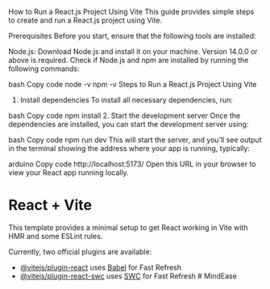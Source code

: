 How to Run a React.js Project Using Vite
This guide provides simple steps to create and run a React.js project using Vite.

Prerequisites
Before you start, ensure that the following tools are installed:

Node.js: Download Node.js and install it on your machine. Version 14.0.0 or above is required.
Check if Node.js and npm are installed by running the following commands:

bash
Copy code
node -v
npm -v
Steps to Run a React.js Project Using Vite

1. Install dependencies
To install all necessary dependencies, run:

bash
Copy code
npm install
2. Start the development server
Once the dependencies are installed, you can start the development server using:

bash
Copy code
npm run dev
This will start the server, and you’ll see output in the terminal showing the address where your app is running, typically:

arduino
Copy code
http://localhost:5173/
Open this URL in your browser to view your React app running locally.

# React + Vite

This template provides a minimal setup to get React working in Vite with HMR and some ESLint rules.

Currently, two official plugins are available:

- [@vitejs/plugin-react](https://github.com/vitejs/vite-plugin-react/blob/main/packages/plugin-react/README.md) uses [Babel](https://babeljs.io/) for Fast Refresh
- [@vitejs/plugin-react-swc](https://github.com/vitejs/vite-plugin-react-swc) uses [SWC](https://swc.rs/) for Fast Refresh
#   M i n d E a s e 
 
 
